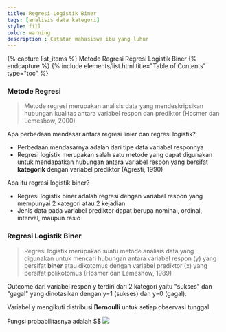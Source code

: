 ```yaml
---
title: Regresi Logistik Biner
tags: [analisis data kategori]
style: fill
color: warning
description : Catatan mahasiswa ibu yang luhur
---
```


{% capture list_items %}
Metode Regresi
Regresi Logistik Biner
{% endcapture %}
{% include elements/list.html title="Table of Contents" type="toc" %}

### Metode Regresi

> Metode regresi merupakan analisis data yang mendeskripsikan hubungan kualitas antara variabel respon dan prediktor (Hosmer dan Lemeshow, 2000)

Apa perbedaan mendasar antara regresi linier dan regresi logistik?
* Perbedaan mendasarnya adalah dari tipe data variabel responnya
* Regresi logistik merupakan salah satu metode yang dapat digunakan untuk mendapatkan hubungan antara variabel respon yang bersifat **kategorik** dengan variabel prediktor (Agresti, 1990)

Apa itu regresi logistik biner?
* Regresi logistik biner adalah regresi dengan variabel respon yang mempunyai 2 kategori atau 2 kejadian
* Jenis data pada variabel prediktor dapat berupa nominal, ordinal, interval, maupun rasio

### Regresi Logistik Biner

> Regresi logistik merupakan suatu metode analisis data yang digunakan untuk mencari hubungan antara variabel respon (y) yang bersifat **biner** atau dikotomus dengan variabel prediktor (x) yang bersifat polikotomus (Hosmer dan Lemeshow, 1989)

Outcome dari variabel respon y terdiri dari 2 kategori yaitu "sukses" dan "gagal" yang dinotasikan dengan y=1 (sukses) dan y=0 (gagal).

Variabel y mengikuti distribusi **Bernoulli** untuk setiap observasi tunggal.

Fungsi probabilitasnya adalah $$
![](https://latex.codecogs.com/svg.latex?\Large&space;f(y)=\pi^{y}(1-\pi)^{1-y}) 
